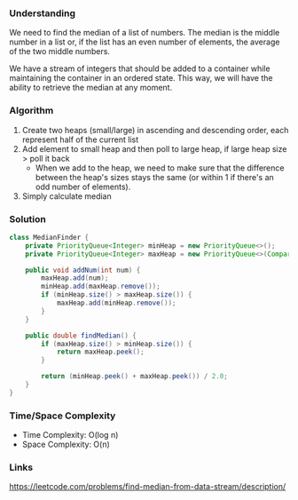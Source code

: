 ### Understanding
We need to find the median of a list of numbers. The median is the middle number in a list or, if the list 
has an even number of elements, the average of the two middle numbers.

We have a stream of integers that should be added to a container while maintaining the container in an ordered 
state. This way, we will have the ability to retrieve the median at any moment.
### Algorithm
1. Create two heaps (small/large) in ascending and descending order, each represent half of the current list
2. Add element to small heap and then poll to large heap, if large heap size > poll it back
   - When we add to the heap, we need to make sure that the difference between the heap's 
     sizes stays the same (or within 1 if there's an odd number of elements).
3. Simply calculate median

### Solution

```java
class MedianFinder {
    private PriorityQueue<Integer> minHeap = new PriorityQueue<>();
    private PriorityQueue<Integer> maxHeap = new PriorityQueue<>(Comparator.reverseOrder());;

    public void addNum(int num) {
        maxHeap.add(num);
        minHeap.add(maxHeap.remove());
        if (minHeap.size() > maxHeap.size()) {
            maxHeap.add(minHeap.remove());
        }
    }

    public double findMedian() {
        if (maxHeap.size() > minHeap.size()) {
            return maxHeap.peek();
        }

        return (minHeap.peek() + maxHeap.peek()) / 2.0;
    }
}
```

### Time/Space Complexity

- Time Complexity: O(log n)
- Space Complexity: O(n)

### Links

https://leetcode.com/problems/find-median-from-data-stream/description/